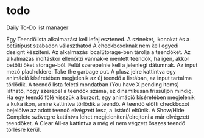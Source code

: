# todo
Daily To-Do list manager

Egy Teendőlista alkalmazást kell lefejlesztened.
A színeket, ikonokat és a betűtípust szabadon választhatod
A checkboxoknak nem kell egyedi designt készíteni.
Az alkalmazás localStorage-ben tárolja a teendőket.
Az alkalmazás indításkor ellenőrzi vannak-e mentett teendők, ha igen, akkor betölti őket storage-ból.
Felül szerepelnie kell a jelenlegi dátumnak.
Az input mező placholdere: Take the garbage out.
A plusz jelre kattintva egy animáció kíséretében megjelenik az új teendő a listában, az input tartalma törlődik.
A teendő lista feletti mondatban (You have X pending items) látható, hogy szerepel a teendők száma, ez dinamikusan frissüljön mindig.
Ha egy teendő fölé visszük a kurzort, egy animáció kíséretében megjelenik a kuka ikon, amire kattintva törlődik a teendő.
A teendő előtti checkboxot bejelölve az adott teendő elvégzett lesz, a listáról eltűnik.
A Show/Hide Complete szövegre kattintva lehet megjeleníteni/elrejteni a már elvégzett teendőket.
A Clear All-ra kattintva a még el nem végzett összes teendő törlésre kerül.
